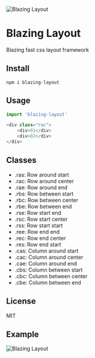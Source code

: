 ![Blazing Layout](https://res.cloudinary.com/dojmo7vcc/image/upload/v1706298574/blaze_jh69dh.png "Blazing Layout")

# Blazing Layout
Blazing fast css layout framework

## Install
```npm i blazing-layout```

## Usage
```js
import 'blazing-layout'

<div class="rac">
    <div>01</div>
    <div>02</div>
</div>
```

## Classes
- .ras: Row around start
- .rac: Row around center
- .rae: Row around end
- .rbs: Row between start
- .rbc: Row between center
- .rbe: Row between end
- .rse: Row start end
- .rsc: Row start center
- .rss: Row start start
- .ree: Row end end
- .rec: Row end center
- .res: Row end start
- .cas: Column around start
- .cac: Column around center
- .cae: Column around end
- .cbs: Column between start
- .cbc: Column between center
- .cbe: Column between end

## License
MIT

## Example
![Blazing Layout](https://res.cloudinary.com/dojmo7vcc/image/upload/v1706300077/example_gx8gn0.png)

```
